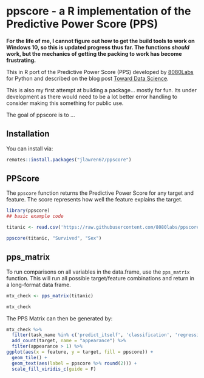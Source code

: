 
<!-- README.md is generated from README.Rmd. Please edit that file -->

# ppscore - a R implementation of the Predictive Power Score (PPS)

<!-- badges: start -->

<!-- badges: end -->

**For the life of me, I cannot figure out how to get the build tools to
work on Windows 10, so this is updated progress thus far. The functions
*should* work, but the mechanics of getting the packing to work has
become frustrating.**

This in R port of the Predictive Power Score (PPS) developed by
[8080Labs](https://github.com/8080labs/ppscore) for Python and described
on the blog post [Toward Data
Science](https://towardsdatascience.com/rip-correlation-introducing-the-predictive-power-score-3d90808b9598?gi=ba32980cd4d4).

This is also my first attempt at building a package… mostly for fun. Its
under development as there would need to be a lot better error handling
to consider making this something for public use.

The goal of ppscore is to …

## Installation

You can install via:

``` r
remotes::install.packages("jlawren67/ppscore")
```

## PPScore

The `ppscore` function returns the Predictive Power Score for any target
and feature. The score represents how well the feature explains the
target.

``` r
library(ppscore)
## basic example code

titanic <- read.csv('https://raw.githubusercontent.com/8080labs/ppscore/master/examples/titanic.csv', stringsAsFactors = F)

ppscore(titanic, "Survived", "Sex")
```

## pps\_matrix

To run comparisons on all variables in the data.frame, use the
`pps_matrix` function. This will run all possible target/feature
combinations and return in a long-format data frame.

``` r
mtx_check <- pps_matrix(titanic)

mtx_check
```

The PPS Matrix can then be generated by:

``` r
mtx_check %>%
  filter(task_name %in% c('predict_itself', 'classification', 'regression')) %>%
  add_count(target, name = "appearance") %>%
  filter(appearance > 1) %>%
ggplot(aes(x = feature, y = target, fill = ppscore)) +
  geom_tile() +
  geom_text(aes(label = ppscore %>% round(2))) +
  scale_fill_viridis_c(guide = F)
```
